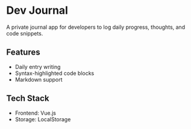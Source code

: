 # Dev Journal

A private journal app for developers to log daily progress, thoughts, and code snippets.

## Features
- Daily entry writing
- Syntax-highlighted code blocks
- Markdown support

## Tech Stack
- Frontend: Vue.js
- Storage: LocalStorage
